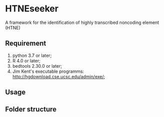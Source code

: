 # HTNEseeker
 A framework for the identification of highly transcribed noncoding element (HTNE)

Requirement
--------------------
1. python 3.7 or later; 
2. R 4.0 or later;
3. bedtools 2.30.0 or later;
4. Jim Kent's executable programms: http://hgdownload.cse.ucsc.edu/admin/exe/;


Usage
--------------------


Folder structure
--------------------
